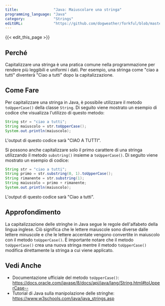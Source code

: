 ```yaml
---
title:                "Java: Maiuscolare una stringa"
programming_language: "Java"
category:             "Strings"
editURL:              "https://github.com/dogweather/forkful/blob/master/content/it/java/capitalizing-a-string.md"
---
```


{{< edit_this_page >}}

## Perché

Capitalizzare una stringa è una pratica comune nella programmazione per rendere più leggibili e uniformi i dati. Per esempio, una stringa come "ciao a tutti" diventerà "Ciao a tutti" dopo la capitalizzazione.

## Come Fare

Per capitalizzare una stringa in Java, è possibile utilizzare il metodo `toUpperCase()` della classe `String`. Di seguito viene mostrato un esempio di codice che visualizza l'utilizzo di questo metodo:

```Java
String str = "ciao a tutti";
String maiuscolo = str.toUpperCase();
System.out.println(maiuscolo);
```

L'output di questo codice sarà "CIAO A TUTTI".

Si possono anche capitalizzare solo il primo carattere di una stringa utilizzando il metodo `substring()` insieme a `toUpperCase()`. Di seguito viene mostrato un esempio di codice:

```Java
String str = "ciao a tutti";
String primo = str.substring(0, 1).toUpperCase();
String rimanente = str.substring(1);
String maiuscolo = primo + rimanente;
System.out.println(maiuscolo);
```

L'output di questo codice sarà "Ciao a tutti".

## Approfondimento

La capitalizzazione delle stringhe in Java segue le regole dell'alfabeto della lingua inglese. Ciò significa che le lettere maiuscole sono diverse dalle lettere minuscole e che le lettere accentate vengono convertite in maiuscolo con il metodo `toUpperCase()`. È importante notare che il metodo `toUpperCase()` crea una nuova stringa mentre il metodo `toUpperCase()` modifica direttamente la stringa a cui viene applicato.

## Vedi Anche

- Documentazione ufficiale del metodo `toUpperCase()`: https://docs.oracle.com/javase/8/docs/api/java/lang/String.html#toUpperCase--
- Tutorial di Java sulla manipolazione delle stringhe: https://www.w3schools.com/java/java_strings.asp